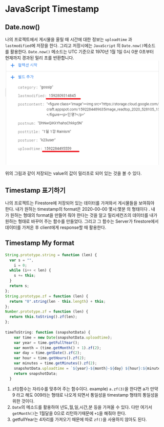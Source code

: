 # JavaScript Timestamp

## Date.now()
나의 프로젝트에서 게시물을 올릴 때 시간에 대한 정보는 `uploadtime` 과 `lastmodified`에 저장을 한다. 그리고 저장시에는 `JavaScript` 의 `Date.now()`메소드를 활용한다.
`Date.now()` 메소드는 UTC 기준으로 1970년 1월 1일 0시 0분 0초부터 현재까지 경과된 밀리 초를 반환합니다.
![timestamp](javascript-timestamp.png)

위의 그림과 같이 저장되는 value의 값이 밀리초로 되어 있는 것을 볼 수 있다.

## Timestamp 표기하기  
나의 프로젝트는 Firestore에 저장되어 있는 데이터를 가져와서 게시물들을 보여줘야 한다. 내가 원하는 timestamp의 format은 2020-00-00 몇시:몇분 의 형태이다 . 내가 원하는 형태의 format을 만들어 줘야 한다는 것을 알고 밀리세컨즈의 데이터를 내가 원하는 형태로 바꾸어 주는 함수를 만들었다. 그리고 그 함수는 Server가 firestore에서 데이터를 가져온 후 client에게 response할 때 활용한다.  

## Timestamp My format  

```javascript
String.prototype.string = function (len) {
  var s = "",
    i = 0;
  while (i++ < len) {
    s += this;
  }
  return s;
};
String.prototype.zf = function (len) {
  return "0".string(len - this.length) + this;
};
Number.prototype.zf = function (len) {
  return this.toString().zf(len);
};

timeToString: function (snapshotData) {
    var time = new Date(snapshotData.uploadtime);
    var year = time.getFullYear();
    var month = (time.getMonth() + 1).zf(2);
    var day = time.getDate().zf(2);
    var hour = time.getHours().zf(2);
    var minutes = time.getMinutes().zf(2);
    snapshotData.uploadtime = `${year}-${month}-${day} ${hour}:${minutes}`;
    return snapshotData;
  }
```  
 1. zf()함수는 자리수를 맞추어 주는 함수이다. example) `a.zf(3)`을 한다면 a가 만약 9 라고 해도 009라는 형태로 나오게 되면서 통일성을 timestamp 형태의 통일성을 위한 것이다.
 2. `Date`의 메소드를 활용하여 년도,월,일,시간,분 등을 가져올 수 있다. 다만 여기서 `getMonth()`는 1월달을 0으로 리턴하기때문에 `+1`을 해줘야 한다.  
 3. getfullYear는 4자리를 가져오기 때문에 따로 `zf()`을 사용하지 않아도 된다.  
